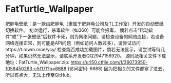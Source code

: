 # FatTurtle_Wallpaper
肥胖龟壁纸：是一款由肥胖龟（隶属于肥胖龟公司及TL工作室）开发的自动壁纸切换软件。
初次运行，杀毒软件（如360）可能会报毒。
倘若点击“启动软件”或“下一张壁纸”后软件卡死，则为网络问题，请检查设备的网络连接，若设备网络连接正常，则可能是API问题（例如访问人数过多），请尝试访问https://t.mwm.moe/ycy/
检查能否成功加载图片，倘若无法显示，请尝试等待几分钟，如果仍然无法显示，请联系开发者QQ2947158920。
源码及相关文件下载地址：FatTurtle_Wallpaper.zip: https://url50.ctfile.com/f/36073950-1058450263-c5f17f?p=6688 (访问密码: 6688)
因为把相关的文件都塞了进去，所以有点大，无法上传至GitHub。
